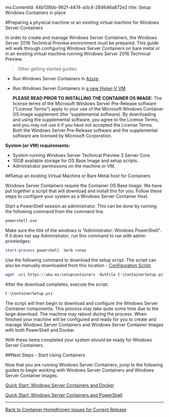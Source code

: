 ms.ContentId: 44b138bb-962f-4474-a0c4-284646a872e2
title: Setup Windows Containers in place

#Preparing a physical machine or an existing virtual machine for Windows Server Containers

In order to create and manage Windows Server Containers, the Windows Server 2016 Technical Preview environment must be prepared.
This guide will walk through configuring Windows Server Containers on bare metal or in an existing virtual machine running Windows Server 2016 Technical Preview.

> Other getting started guides:
> 

*   Run Windows Server Containers in [Azure](./azure_setup.md).
*   Run Windows Server Containers in [a new Hyper-V VM](./container_setup.md).
    
    **PLEASE READ PRIOR TO INSTALLING THE CONTAINER OS IMAGE:**  The license terms of the Microsoft Windows Server Pre-Release software (“License Terms”) apply to your use of the Microsoft Windows Container OS Image supplement (the “supplemental software).
    By downloading and using the supplemental software, you agree to the License Terms, and you may not use it if you have not accepted the License Terms.
    Both the Windows Server Pre-Release software and the supplemental software are licensed by Microsoft Corporation.

**System (or VM) requirements:**

*   System running Windows Server Technical Preview 3 Server Core.
*   10GB available storage for OS Base Image and setup scripts.
*   Administrator permissions on the machine or VM.

##Setup an existing Virtual Machine or Bare Metal host for Containers

Windows Server Containers require the Container OS Base Image.
We have put together a script that will download and install this for you.
Follow these steps to configure your system as a Windows Server Container Host.

Start a PowerShell session as administrator.
This can be done by running the following command from the command line.

``` powershell
powershell.exe


```

Make sure the title of the windows is "Administrator: Windows PowerShell". If it does not say Administrator, run this command to run with admin priveledges:

``` powershell
start-process powershell -Verb runas

```

Use the following command to download the setup script.
The script can also be manually downloaded from this location - [Configuration Script](http://aka.ms/setupcontainers).

``` PowerShell
wget -uri https://aka.ms/setupcontainers -OutFile C:\ContainerSetup.ps1


```

 After the download completes, execute the script.
``` PowerShell
C:\ContainerSetup.ps1

```

The script will then begin to download and configure the Windows Server Container components.
This process may take quite some time due to the large download.
The machine may reboot during the process.
When finished your machine will be configured and ready for you to create and manage Windows Server Containers and Windows Server Container Images with both PowerShell and Docker.

With these items completed your system should be ready for Windows Server Containers.

##Next Steps - Start Using Containers

Now that you are running Windows Server Containers, jump to the following guides to begin working with Windows Server Containers and Windows Server Container images.

[Quick Start: Windows Server Containers and Docker](./manage_docker.md)

[Quick Start: Windows Server Containers and PowerShell](./manage_powershell.md)

-------------------

[Back to Container Home](../containers_welcome.md)[Known Issues for Current Release](../about/work_in_progress.md)


